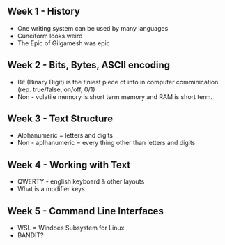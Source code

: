 ## Week 1 - History
- One writing system can be used by many languages
- Cuneiform looks weird
- The Epic of Gilgamesh was epic

## Week 2 - Bits, Bytes, ASCII encoding
- Bit (Binary Digit) is the tiniest piece of info in computer comminication (rep. true/false, on/off, 0/1)
- Non - volatile memory is short term memory and RAM is short term.

## Week 3 - Text Structure
- Alphanumeric = letters and digits
- Non - aplhanumeric = every thing other than letters and digits

## Week 4 - Working with Text
- QWERTY - english keyboard & other layouts
- What is a modifier keys
  
## Week 5 - Command Line Interfaces
- WSL = Windoes Subsystem for Linux
- BANDIT?

